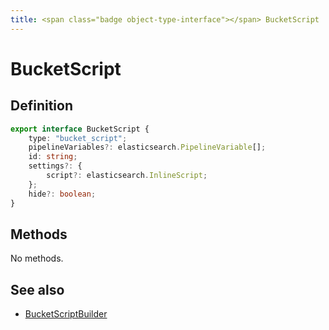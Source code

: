 ```yaml
---
title: <span class="badge object-type-interface"></span> BucketScript
---
```

# <span class="badge object-type-interface"></span> BucketScript

## Definition

```typescript
export interface BucketScript {
	type: "bucket_script";
	pipelineVariables?: elasticsearch.PipelineVariable[];
	id: string;
	settings?: {
		script?: elasticsearch.InlineScript;
	};
	hide?: boolean;
}

```
## Methods

No methods.
## See also

 * <span class="badge builder"></span> [BucketScriptBuilder](./builder-BucketScriptBuilder.md)
